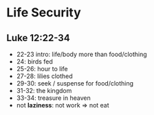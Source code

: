 <!-- .slide: <%= bg("unsplash-Jztmx9yqjBw-stars.jpg") %> id="title" -->
# Life Security
## Luke 12:22-34

>>>
+ 22-23 intro: life/body more than food/clothing
+ 24: birds fed
+ 25-26: hour to life
+ 27-28: lilies clothed
+ 29-30: seek / suspense for food/clothing
+ 31-32: the kingdom
+ 33-34: treasure in heaven
+ not **laziness**: not work => not eat